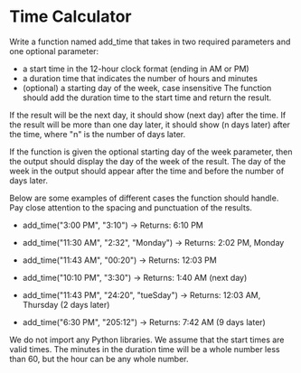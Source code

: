 # Time Calculator
Write a function named add_time that takes in two required parameters and one optional parameter:

* a start time in the 12-hour clock format (ending in AM or PM)
* a duration time that indicates the number of hours and minutes
* (optional) a starting day of the week, case insensitive
The function should add the duration time to the start time and return the result.

If the result will be the next day, it should show (next day) after the time. If the result will be more than one day later, it should show (n days later) after the time, where "n" is the number of days later.

If the function is given the optional starting day of the week parameter, then the output should display the day of the week of the result. The day of the week in the output should appear after the time and before the number of days later.

Below are some examples of different cases the function should handle. Pay close attention to the spacing and punctuation of the results.

- add_time("3:00 PM", "3:10")
-> Returns: 6:10 PM

- add_time("11:30 AM", "2:32", "Monday")
-> Returns: 2:02 PM, Monday

- add_time("11:43 AM", "00:20")
-> Returns: 12:03 PM

- add_time("10:10 PM", "3:30")
-> Returns: 1:40 AM (next day)

- add_time("11:43 PM", "24:20", "tueSday")
-> Returns: 12:03 AM, Thursday (2 days later)

- add_time("6:30 PM", "205:12")
-> Returns: 7:42 AM (9 days later)

We do not import any Python libraries. We assume that the start times are valid times. The minutes in the duration time will be a whole number less than 60, but the hour can be any whole number.

